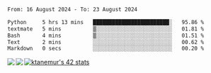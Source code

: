 <!--START_SECTION:waka-->

```txt
From: 16 August 2024 - To: 23 August 2024

Python     5 hrs 13 mins   ████████████████████████░   95.86 %
textmate   5 mins          ▒░░░░░░░░░░░░░░░░░░░░░░░░   01.81 %
Bash       4 mins          ▒░░░░░░░░░░░░░░░░░░░░░░░░   01.51 %
Text       2 mins          ░░░░░░░░░░░░░░░░░░░░░░░░░   00.62 %
Markdown   0 secs          ░░░░░░░░░░░░░░░░░░░░░░░░░   00.20 %
```

<!--END_SECTION:waka-->
<a href="https://github.com/anuraghazra/github-readme-stats">
  <img align="left" src="https://github-readme-stats.vercel.app/api?username=Tanesan&count_private=true&show_icons=true" />
<img align="left" src="https://github-readme-stats.vercel.app/api/top-langs/?username=Tanesan" />
</a>

[![ktanemur's 42 stats](https://badge42.vercel.app/api/v2/cl1wslf6s002109l771rng2w8/stats?cursusId=21&coalitionId=62)](https://github.com/JaeSeoKim/badge42)
